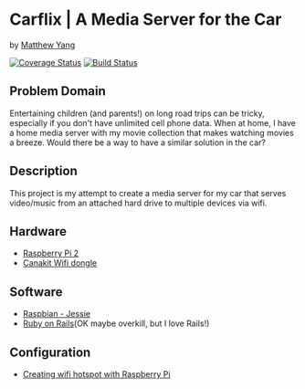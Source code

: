# Carflix | A Media Server for the Car
by [Matthew Yang](http://matthewgyang.com)

[![Coverage Status](https://coveralls.io/repos/yang70/car_server/badge.svg?branch=master&service=github)](https://coveralls.io/github/yang70/car_server?branch=master)
[![Build Status](https://travis-ci.org/yang70/car_server.svg?branch=master)](https://travis-ci.org/yang70/car_server)

## Problem Domain
Entertaining children (and parents!) on long road trips can be tricky, especially if you don't have unlimited cell phone data.  When at home, I have a home media server with my movie collection that makes watching movies a breeze.  Would there be a way to have a similar solution in the car?

## Description
This project is my attempt to create a media server for my car that serves video/music from an attached hard drive to multiple devices via wifi.  

## Hardware
* [Raspberry Pi 2](https://www.raspberrypi.org/products/raspberry-pi-2-model-b/)
* [Canakit Wifi dongle](http://www.canakit.com/raspberry-pi-wifi.html)

## Software
* [Raspbian - Jessie](https://www.raspberrypi.org/downloads/raspbian/)
* [Ruby on Rails](http://rubyonrails.org/)(OK maybe overkill, but I love Rails!)

## Configuration
* [Creating wifi hotspot with Raspberry Pi](https://learn.adafruit.com/setting-up-a-raspberry-pi-as-a-wifi-access-point/install-software)
